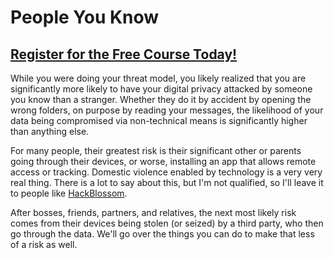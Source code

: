 # People You Know
##  [Register for the Free Course Today!](https://www.roppers.org/courses/security)
While you were doing your threat model, you likely realized that you are significantly more likely to have your digital privacy attacked by someone you know than a stranger. Whether they do it by accident by opening the wrong folders, on purpose by reading your messages, the likelihood of your data being compromised via non-technical means is significantly higher than anything else.

For many people, their greatest risk is their significant other or parents going through their devices, or worse, installing an app that allows remote access or tracking. Domestic violence enabled by technology is a very very real thing. There is a lot to say about this, but I'm not qualified, so I'll leave it to people like [HackBlossom](https://hackblossom.org/domestic-violence/).

After bosses, friends, partners, and relatives, the next most likely risk comes from their devices being stolen (or seized) by a third party, who then go through the data. We'll go over the things you can do to make that less of a risk as well.
